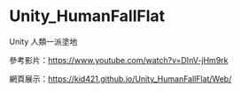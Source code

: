 # Unity_HumanFallFlat
 Unity 人類一派塗地

參考影片：https://www.youtube.com/watch?v=DInV-jHm9rk

網頁展示：https://kid421.github.io/Unity_HumanFallFlat/Web/
